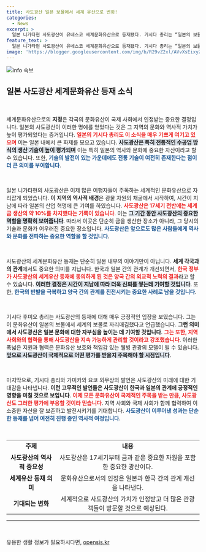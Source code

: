 ```yaml
---
title: 사도광산 일본 보물에서 세계 유산으로 변화!
categories:
  - News
excerpt: >
  일본 니가타현 사도광산이 유네스코 세계문화유산으로 등재됐다. 기시다 총리는 “일본의 보물이 세계의 보물이 됐다”며 자축하고, 한국의 지지에 감사했다. 미래 세대를 위해 사도광산을 지키겠다는 의지를 밝혔다. 클릭해서 이 역사적인 순간을 확인해보세요!
feature_text: >
  일본 니가타현 사도광산이 유네스코 세계문화유산으로 등재됐다. 기시다 총리는 “일본의 보물이 세계의 보물이 됐다”며 자축하고, 한국의 지지에 감사했다. 미래 세대를 위해 사도광산을 지키겠다는 의지를 밝혔다. 클릭해서 이 역사적인 순간을 확인해보세요!
image: 'https://blogger.googleusercontent.com/img/b/R29vZ2xl/AVvXsEixyZcFfHzMRdzZMjFBmAUKJYCLCGyLL1o632UiGVXcaFdKo_bkvkuCioo0uUKlGfBVcT3P84aROyZIXSBEx3Aw5nCQ3pTgDom1WDC4m8eifvWiAmWEEVb4x6G_l8C0QH225ldMjyaFvpxGEBGNO37VmDTDMHGhJPq73UglMfDca1-0aw/s1600/blogspot.png'
---
```


<p><img src="https://blogger.googleusercontent.com/img/b/R29vZ2xl/AVvXsEixyZcFfHzMRdzZMjFBmAUKJYCLCGyLL1o632UiGVXcaFdKo_bkvkuCioo0uUKlGfBVcT3P84aROyZIXSBEx3Aw5nCQ3pTgDom1WDC4m8eifvWiAmWEEVb4x6G_l8C0QH225ldMjyaFvpxGEBGNO37VmDTDMHGhJPq73UglMfDca1-0aw/s1600/blogspot.png" alt="info 속보" /></p>

<h2 data-ke-size="size26">일본 사도광산 세계문화유산 등재 소식</h2>

<p data-ke-size="size16">&nbsp;</p>

<p>세계문화유산으로의 <b>지정</b>은 각국의 문화유산이 국제 사회에서 인정받는 중요한 결정입니다. 일본의 사도광산이 이러한 명예를 얻었다는 것은 그 지역의 문화와 역사적 가치가 높이 평가되었다는 증거입니다. <b><span style="color: #ee2323;">일본의 기시다 총리도 이 소식을 매우 기쁘게 여기고 있으며</span></b> 이는 일본 내에서 큰 화제를 모으고 있습니다. <b><span style="background-color: #21538527;">사도광산은 특히 전통적인 수공업 방식의 생산 기술이 높이 평가되며</span></b> 이는 특히 일본의 역사와 문화에 중요한 자산이라고 할 수 있습니다. 또한, <b><span style="color: #1a5490;">기술의 발전이 있는 가운데에도 전통 기술이 여전히 존재한다는 점이 더 큰 의미를 부여합니다</span></b>.</p>

<p data-ke-size="size16">&nbsp;</p>

<p>일본 니가타현의 사도광산은 이제 많은 여행자들이 주목하는 세계적인 문화유산으로 자리잡게 되었습니다. <b>이 지역의 역사적 배경</b>은 광물 자원의 채굴에서 시작하여, 시간이 지남에 따라 일본의 산업 혁명에 큰 기여를 하였습니다. <b><span style="color: #ee2323;">사도광산은 17세기 전반에는 세계 금 생산의 약 10%를 차지했다는 기록이 있습니다</span></b>. 이는 <b><span style="background-color: #21538527;">그 기간 동안 사도광산의 중요한 역할을 명확히 보여줍니다</span></b>. 따라서 이곳은 단순히 금을 생산한 장소가 아니라, 그 당시의 기술과 문화가 어우러진 중요한 장소입니다. <b><span style="color: #1a5490;">사도광산은 앞으로도 많은 사람들에게 역사와 문화를 전파하는 중요한 역할을 할 것입니다</span></b>.</p>

<p data-ke-size="size16">&nbsp;</p>

<p>사도광산의 세계문화유산 등재는 단순히 일본 내부의 이야기만이 아닙니다. <b>세계 각국과의 관계</b>에서도 중요한 의미를 지닙니다. 한국과 일본 간의 관계가 개선되면서, <b><span style="color: #ee2323;">한국 정부가 사도광산의 세계유산 등재에 동의하게 된 것은 양국 간의 외교적 노력의 결과</span></b>라고 할 수 있습니다. <b><span style="background-color: #21538527;">이러한 결정은 시간이 지남에 따라 더욱 신뢰를 쌓는데 기여할 것입니다</span></b>. 또한, <b><span style="color: #1a5490;">한국의 반발을 극복하고 양국 간의 관계를 진전시키는 중요한 사례로 남을 것입니다</span></b>.</p>

<p data-ke-size="size16">&nbsp;</p>

<p>기시다 후미오 총리는 사도광산의 등재에 대해 매우 긍정적인 입장을 보였습니다. 그는 이 문화유산이 일본의 보물에서 세계의 보물로 자리매김했다고 언급했습니다. <b>그런 의미에서 사도광산은 일본 문화에 대한 자부심을 높이는 데 기여할 것입니다</b>. <b><span style="color: #ee2323;">그는 또한, 지역 사회와의 협력을 통해 사도광산을 지속 가능하게 관리할 것이라고 강조했습니다</span></b>. 이러한 폭넓은 지원과 협력은 문화유산 보호와 책임감 있는 웰빙 관광의 모델이 될 수 있습니다. <b><span style="background-color: #21538527;">앞으로 사도광산이 국제적으로 어떤 평가를 받을지 주목해야 할 시점입니다</span></b>.</p>

<p data-ke-size="size16">&nbsp;</p>

<p>마지막으로, 기시다 총리와 가미카와 요코 외무상의 발언은 사도광산의 미래에 대한 기대감을 나타냅니다. <b>이런 고무적인 발언들은 사도광산이 한국과 일본의 관계에 긍정적인 영향을 미칠 것으로 보입니다</b>. <b><span style="color: #ee2323;">이제 모든 문화유산이 국제적인 주목을 받는 만큼, 사도광산도 그러한 평가에 부응할 것이라 믿습니다</span></b>. 지역 사회와 국제 사회가 함께 협력하여 이 소중한 자산을 잘 보존하고 발전시키기를 기대합니다. <b><span style="color: #1a5490;">사도광산이 이루어낸 성과는 단순한 등재를 넘어 여전히 진행 중인 역사적 여정입니다</span></b>.</p>

<p data-ke-size="size16">&nbsp;</p>

<table style="width: 100%; border-collapse: collapse;">
    <tr>
        <td style="text-align: center; height: 17px;"><b>주제</b></td>
        <td style="text-align: center; height: 17px;"><b>내용</b></td>
    </tr>
    <tr>
        <td style="text-align: center; height: 17px;"><b>사도광산의 역사적 중요성</b></td>
        <td style="text-align: center; height: 17px;">사도광산은 17세기부터 금과 같은 중요한 자원을 포함한 중요한 광산이다.</td>
    </tr>
    <tr>
        <td style="text-align: center; height: 17px;"><b>세계유산 등재 의미</b></td>
        <td style="text-align: center; height: 17px;">문화유산으로서의 인정은 일본과 한국 간의 관계 개선을 나타낸다.</td>
    </tr>
    <tr>
        <td style="text-align: center; height: 17px;"><b>기대되는 변화</b></td>
        <td style="text-align: center; height: 17px;">세계적으로 사도광산의 가치가 인정받고 더 많은 관광객들이 방문할 것으로 예상된다.</td>
    </tr>
</table>

<hr>

<p data-ke-size="size16">&nbsp;</p>
유용한 생활 정보가 필요하시다면, <a href="https://opensis.kr" rel="dofollow">opensis.kr</a>


